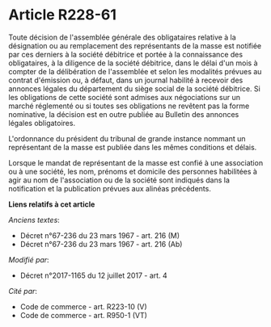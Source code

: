 # Article R228-61

Toute décision de l'assemblée générale des obligataires relative à la désignation ou au remplacement des représentants de la
masse est notifiée par ces derniers à la société débitrice et portée à la connaissance des obligataires, à la diligence de la
société débitrice, dans le délai d'un mois à compter de la délibération de l'assemblée et selon les modalités prévues au
contrat d'émission ou, à défaut, dans un journal habilité à recevoir des annonces légales du département du siège social de
la société débitrice. Si les obligations de cette société sont admises aux négociations sur un marché réglementé ou si toutes
ses obligations ne revêtent pas la forme nominative, la décision est en outre publiée au Bulletin des annonces légales
obligatoires.

L'ordonnance du président du tribunal de grande instance nommant un représentant de la masse est publiée dans les mêmes
conditions et délais.

Lorsque le mandat de représentant de la masse est confié à une association ou à une société, les nom, prénoms et domicile des
personnes habilitées à agir au nom de l'association ou de la société sont indiqués dans la notification et la publication
prévues aux alinéas précédents.

**Liens relatifs à cet article**

_Anciens textes_:

  - Décret n°67-236 du 23 mars 1967 - art. 216 (M)
  - Décret n°67-236 du 23 mars 1967 - art. 216 (Ab)

_Modifié par_:

  - Décret n°2017-1165 du 12 juillet 2017 - art. 4

_Cité par_:

  - Code de commerce - art. R223-10 (V)
  - Code de commerce - art. R950-1 (VT)
